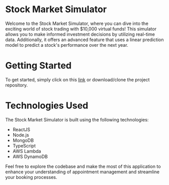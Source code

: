 # Stock Market Simulator
Welcome to the Stock Market Simulator, where you can dive into the exciting world of stock trading with $10,000 virtual funds! This simulator allows you to make informed investment decisions by utilizing real-time data. Additionally, it offers an advanced feature that uses a linear prediction model to predict a stock's performance over the next year.

# Getting Started
To get started, simply click on this [link]([http://stocksimulator.me](https://myappointmentmanager.link/login)) or download/clone the project repository.

# Technologies Used
The Stock Market Simulator is built using the following technologies:

- ReactJS
- Node.js
- MongoDB
- TypeScript
- AWS Lambda
- AWS DynamoDB

Feel free to explore the codebase and make the most of this application to enhance your understanding of appointment management and streamline your booking processes.
